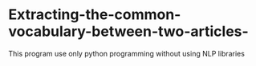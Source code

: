 # Extracting-the-common-vocabulary-between-two-articles-
This program use only python programming without using NLP libraries
